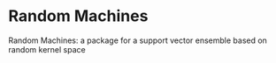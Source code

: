 # Random Machines
Random Machines: a package for a support vector ensemble based on random kernel space
